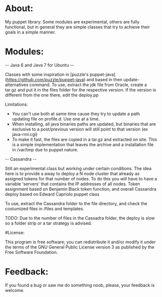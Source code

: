 # About:
My puppet library. Some modules are experimental, others are fully functional, but in general they are simple classes that try to achieve their goals in a simple manner. 

# Modules: 

-- Java 6 and Java 7 for Ubuntu --

Classes with some inspiration in [puzzle's puppet-java] (https://github.com/puzzle/puppet-java) and based in then update-alternatives command. 
To use, extract the jdk file from Oracle, create a tar.gz and put it in the files folder for the respective version. If the version is different from the one there, edit the deploy.pp  

Limitations:
  - You can't use both at same time cause they try to update a path updating file on profile.d. Use one at a time. 
  - When installing, all java binaries paths are updated, but binaries that are exclusive to a post/previous version will still point to that version (ex java-rmi.cgi) 
  - To make it fast, the files are copied in a tar.gz and extracted on site. This is a simple implementation that leaves the archive and a installation file in /var/tmp due to puppet nature. 


-- Cassandra --

Still an experimental class but working under certain conditions. The idea here is to provide a away to deploy a N node cluster that already as assigned tokens for that number of nodes. To do this you will have to have a variable 'servers' that contains the IP addresses of all nodes. 
Token assignment based on Benjamin Black token function, and overall Cassandra deploy based on Edward Capriolo puppet class    

To use, extract the Cassandra folder to the file directory, and check the costumized files in /files and templates. 

TODO: Due to the number of files in the Cassadra folder, the deploy is slow so a folder strip or a tar strategy is advised. 


#License:

This program is free software; you can redistribute 
it and/or modify it under the terms of the GNU 
General Public License version 3 as published by 
the Free Software Foundation.

# Feedback:

If you found a bug or saw me do something noob, please, your feedback is welcome. 


